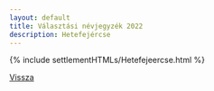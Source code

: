 ```yaml
---
layout: default
title: Választási névjegyzék 2022
description: Hetefejércse
---
```


{% include settlementHTMLs/Hetefejeercse.html %}

[Vissza](../)